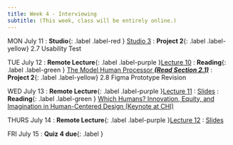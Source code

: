 ```yaml
---
title: Week 4 - Interviewing
subtitle: (This week, class will be entirely online.)
---
```


MON July 11
: **Studio**{: .label .label-red } [Studio 3](#)
: **Project 2**{: .label .label-yellow} 2.7 Usability Test


TUE July 12
: **Remote Lecture**{: .label .label-purple }[Lecture 10](#)
: **Reading**{: .label .label-green } [The Model Human Processor **_(Read Section 2.1)_**](https://drive.google.com/file/d/1nyEJi3EVMs7AONeO1zUbmHCvHsaXvbTd/view?usp=sharing)
: **Project 2**{: .label .label-yellow} 2.8 Figma Prototype Revision




WED July 13
: **Remote Lecture**{: .label .label-purple }[Lecture 11](#)
  : [Slides](#)
: **Reading**{: .label .label-green } [Which Humans? Innovation, Equity, and Imagination in Human-Centered Design (Keynote at CHI)](https://www.youtube.com/watch?v=kDcz44ifdQw)


THURS July 14
: **Remote Lecture**{: .label .label-purple }[Lecture 12](#)
  : [Slides](#)



FRI July 15
: **Quiz 4 due**{: .label }

 

